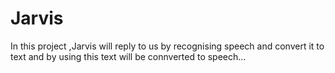 # Jarvis
In this project ,Jarvis will reply to us by recognising speech and convert it to text and by using this text will be connverted to speech...
